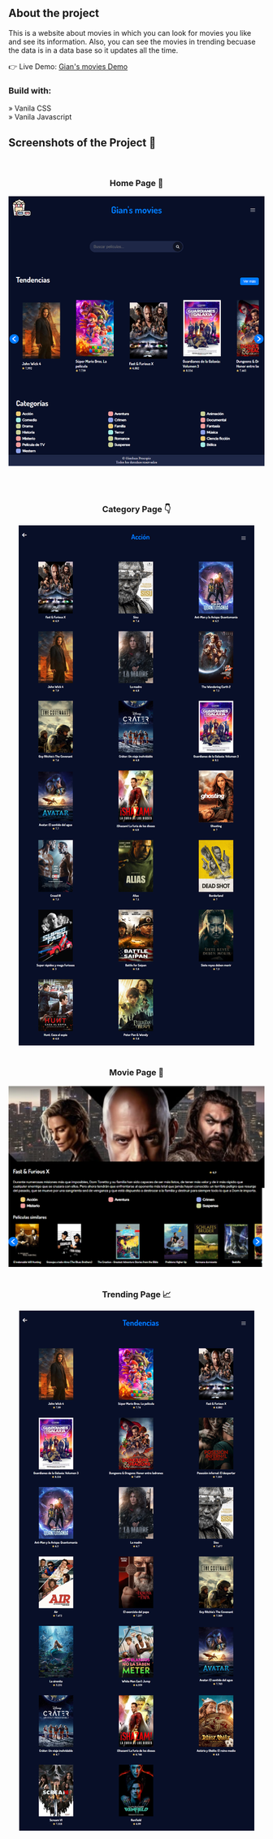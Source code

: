 <h2>About the project</h2>

<p>This is a website about movies in which you can look for movies you like and see its information. 
  Also, you can see the movies in trending becuase the data is in a data base so it updates all the time.</p>

👉 Live Demo: <a href='https://giansmovies.netlify.app/'>Gian's movies Demo</a>

<h3>Build with:</h3>

» Vanila CSS <br>
» Vanila Javascript

<h2>Screenshots of the Project 📸</h2>
<br>
<h3 align='center'>Home Page 🏡</h3>

<div align='center'>
<img src='https://raw.githubusercontent.com/gianprocopio/movies-app/main/img/whole-page.png'/>
</div>

<br><br>
<h3 align='center'>Category Page 👇</h3>

<div align='center'>
<img src='https://raw.githubusercontent.com/gianprocopio/movies-app/main/img/certain-category.png'/>

<br>
<br>
<h3 align='center'>Movie Page 🎁</h3>

<div align='center'>
<img src='https://raw.githubusercontent.com/gianprocopio/movies-app/main/img/certain-movie.png'/>

<br>
<br>
<h3 align='center'>Trending Page 📈</h3>

<div align='center'>
<img src='https://raw.githubusercontent.com/gianprocopio/movies-app/main/img/trending-page.png'/>
</div>
